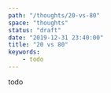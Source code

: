 ```yaml
---
path: "/thoughts/20-vs-80"
space: "thoughts"
status: "draft"
date: "2019-12-31 23:40:00"
title: "20 vs 80"
keywords:
    - todo
---
```


todo